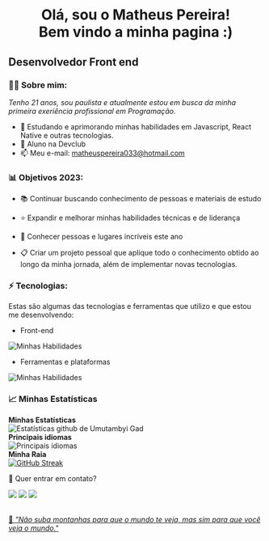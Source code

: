 
<h1 align='center'>
  Olá, sou o Matheus Pereira!
  <br/>
  Bem vindo a minha pagina :)
</h1>
<p align='center'>
  <h2>Desenvolvedor Front end</h2>
</p>

###  👱🏻 Sobre mim:

<p>
  <em>
    Tenho 21 anos, sou paulista e atualmente estou em busca da minha primeira exeriência profissional em Programação.
  </em>
</p>

- 🌱 Estudando e aprimorando minhas habilidades em Javascript, React Native e outras tecnologias.
- 🚀 Aluno na Devclub
- 📫 Meu e-mail: matheuspereira033@hotmail.com

###  📊 Objetivos 2023:

- 📚 Continuar buscando conhecimento de pessoas e materiais de estudo

- ⭐ Expandir e melhorar minhas habilidades técnicas e de liderança

- 💙 Conhecer pessoas e lugares incríveis este ano

- 📋 Criar um projeto pessoal que aplique todo o conhecimento obtido ao longo da minha jornada, além de implementar novas tecnologias.

###  ⚡ Tecnologias:

Estas são algumas das tecnologias e ferramentas que utilizo e que estou me desenvolvendo:

- Front-end

![ Minhas Habilidades ](https://skillicons.dev/icons?i=html,css,js,ts,react)

- Ferramentas e plataformas

![ Minhas Habilidades ](https://skillicons.dev/icons?i=git,figma)

###  📈 Minhas Estatísticas

  <b>Minhas Estatísticas</b>
<br>
![Estatísticas github de Umutambyi Gad](https://github-readme-stats.vercel.app/api?username=matheuspereira033&show_icons=true&hide_border=true&count_private=true&theme=jolly)
<br>
  <b>Principais idiomas</b>
<br>
![Principais idiomas](https://github-readme-stats.vercel.app/api/top-langs/?username=matheuspereira033&langs_count=10&count_private=true&hide_border=true&theme=jolly&layout=compact)
<br>
  <b>Minha Raia</b>
<br>
[![GitHub Streak](https://streak-stats.demolab.com/?user=matheuspereira033&theme=jolly)](https://git.io/streak-stats)

💬 Quer entrar em contato?

<div>
  <a href="https://www.linkedin.com/in/matheuspereira-santos/" target="_blank"><img src="https://img.shields.io/badge/-LinkedIn-%230077B5?style=for-the-badge&logo=linkedin&logoColor=white" target="_blank"></a> 
  <a href="https://api.whatsapp.com/send/?phone=%2B5511941201897&text&app_absent=0" target="_blank"><img src="https://img.shields.io/badge/WhatsApp- 25D366?style=for-the-badge&logo=whatsapp&logoColor=white" target="_blank"></a>
  <a href = "mailto:matheuspereira033@hotmail.com"><img src="https://img.shields.io/badge/Microsoft_Outlook-0078D4?style=for-the-badge&logo=microsoft-outlook&logoColor=white" target="_blank"</a>
</div>
<br>
<p>🧠 <span style="font-style:italic">"Não suba montanhas para que o mundo te veja, mas sim para que você veja o mundo."</span></p>
  
